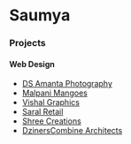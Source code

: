 Saumya
=============


### Projects

#### Web Design

 - [DS Amanta Photography][6]
 - [Malpani Mangoes][1]
 - [Vishal Graphics][2]
 - [Saral Retail][3]
 - [Shree Creations][4]
 - [DzinersCombine Architects][5]










[1]: https://saumya.github.io/WebDesignDemo2/
[2]: https://saumya.github.io/WebDesign_vishalgraphics/
[3]: https://saumya.github.io/saral-retail/
[4]: https://saumya.github.io/WebDesignDemo1/
[5]: https://github.com/saumya/dcarchitects.in
[6]: http://dsamanta.com/